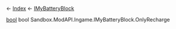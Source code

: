 ← [Index](Api-Index) ← [IMyBatteryBlock](Sandbox.ModAPI.Ingame.IMyBatteryBlock)

[bool](System.Boolean) bool Sandbox.ModAPI.Ingame.IMyBatteryBlock.OnlyRecharge